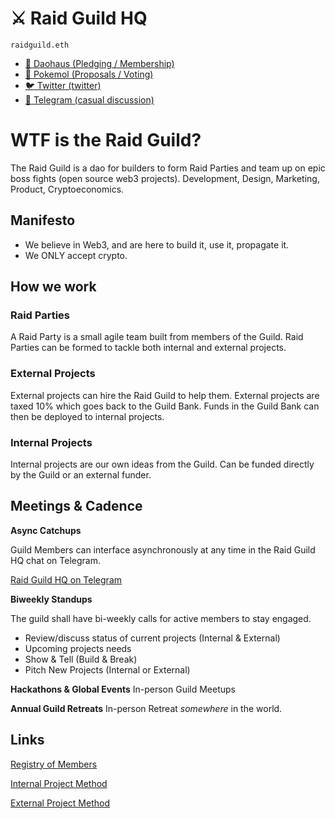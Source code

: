 # :crossed_swords: Raid Guild HQ

`raidguild.eth`

- [:japanese_castle: Daohaus (Pledging / Membership)](https://daohaus.club/dao/0xbd6fa666fbb6fdeb4fc5eb36cdd5c87b069b24c1)
- [:japanese_ogre: Pokemol (Proposals / Voting)](https://pokemol.com/dao/0xbd6fa666fbb6fdeb4fc5eb36cdd5c87b069b24c1)
- [:bird: Twitter (twitter)](https://twitter.com/RaidGuild)
- [:speech_balloon: Telegram (casual discussion)](https://t.me/joinchat/IJqu90qbd1YR8-4DpF7z9w)

# WTF is the Raid Guild?

The Raid Guild is a dao for builders to form Raid Parties and team up on epic boss fights (open source web3 projects). Development, Design, Marketing, Product, Cryptoeconomics.

## Manifesto

- We believe in Web3, and are here to build it, use it, propagate it.
- We ONLY accept crypto.

## How we work

### Raid Parties

A Raid Party is a small agile team built from members of the Guild. Raid Parties can be formed to tackle both internal and external projects.

### External Projects

External projects can hire the Raid Guild to help them. External projects are taxed 10% which goes back to the Guild Bank. Funds in the Guild Bank can then be deployed to internal projects.

### Internal Projects

Internal projects are our own ideas from the Guild. Can be funded directly by the Guild or an external funder.

## Meetings & Cadence

**Async Catchups**

Guild Members can interface asynchronously at any time in the Raid Guild HQ chat on Telegram.

[Raid Guild HQ on Telegram](https://t.me/joinchat/IJqu90qbd1YR8-4DpF7z9w)

**Biweekly Standups**

The guild shall have bi-weekly calls for active members to stay engaged.

- Review/discuss status of current projects (Internal & External)
- Upcoming projects needs
- Show & Tell (Build & Break)
- Pitch New Projects (Internal or External)

**Hackathons & Global Events**
In-person Guild Meetups

**Annual Guild Retreats**
In-person Retreat _somewhere_ in the world.

## Links

[Registry of Members](./Registry.md)

[Internal Project Method](./InternalProjectMethod.md)

[External Project Method](./ExternalProjectMethod.md)
